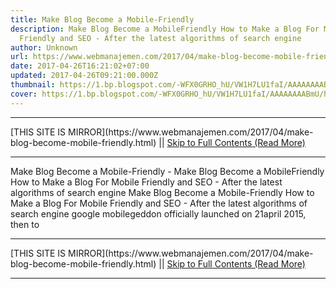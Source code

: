 ```yaml
---
title: Make Blog Become a Mobile-Friendly
description: Make Blog Become a MobileFriendly How to Make a Blog For Mobile
  Friendly and SEO - After the latest algorithms of search engine
author: Unknown
url: https://www.webmanajemen.com/2017/04/make-blog-become-mobile-friendly.html
date: 2017-04-26T16:21:02+07:00
updated: 2017-04-26T09:21:00.000Z
thumbnail: https://1.bp.blogspot.com/-WFX0GRHO_hU/VW1H7LU1faI/AAAAAAAABmU/hFAoVMjR--M/s1600/mengaktifkan%2Btampilan%2Bseluler%2Bpada%2Bblog.png
cover: https://1.bp.blogspot.com/-WFX0GRHO_hU/VW1H7LU1faI/AAAAAAAABmU/hFAoVMjR--M/s1600/mengaktifkan%2Btampilan%2Bseluler%2Bpada%2Bblog.png
---
```


<hr/> [THIS SITE IS MIRROR](https://www.webmanajemen.com/2017/04/make-blog-become-mobile-friendly.html) || <a href="https://www.webmanajemen.com/2017/04/make-blog-become-mobile-friendly.html" rel="follow" class="button" id="read-more">Skip to Full Contents (Read More)</a> <hr/> Make Blog Become a Mobile-Friendly - Make Blog Become a MobileFriendly How to Make a Blog For Mobile Friendly and SEO - After the latest algorithms of search engine Make Blog Become a Mobile-Friendly  
  How to Make a Blog For Mobile Friendly and SEO  - After the latest algorithms of search engine google mobilegeddon  officially launched on 21april 2015, then to  <hr/> [THIS SITE IS MIRROR](https://www.webmanajemen.com/2017/04/make-blog-become-mobile-friendly.html) || <a href="https://www.webmanajemen.com/2017/04/make-blog-become-mobile-friendly.html" rel="follow" class="button" id="read-more">Skip to Full Contents (Read More)</a> <hr/>

<script>
    if (location.host.includes('dimaslanjaka12')) {
      location.replace('https://www.webmanajemen.com/2017/04/make-blog-become-mobile-friendly.html');
    }
  </script>